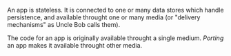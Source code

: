 An app is stateless. It is connected to one or many data stores which handle persistence, and available throught one or many media (or "delivery mechanisms" as Uncle Bob calls them).

The code for an app is originally available throught a single medium. *Porting* an app makes it available throught other media.

